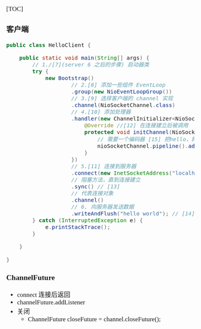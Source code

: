 <span  style="font-family: Simsun,serif; font-size: 17px; ">

[TOC]

### 客户端

~~~java
public class HelloClient {

    public static void main(String[] args) {
        // 1./[7](server 6 之后的步骤) 启动器类
        try {
            new Bootstrap()
                    // 2.[8] 添加一些组件 EventLoop
                    .group(new NioEventLoopGroup())
                    // 3.[9] 选择客户端的 channel 实现
                    .channel(NioSocketChannel.class)
                    // 4.[10] 添加处理器
                    .handler(new ChannelInitializer<NioSocketChannel>() {
                        @Override //[12] 在连接建立后被调用
                        protected void initChannel(NioSocketChannel nioSocketChannel) throws Exception {
                            // 需要一个编码器 [15] 把hello，转为ByteBuf
                            nioSocketChannel.pipeline().addLast(new StringEncoder());
                        }
                    })
                    // 5.[11] 连接到服务器
                    .connect(new InetSocketAddress("localhost", 8080))
                    // 阻塞方法，直到连接建立
                    .sync() // [13]
                    // 代表连接对象
                    .channel()
                    // 6. 向服务器发送数据
                    .writeAndFlush("hello world"); // [14]
        } catch (InterruptedException e) {
            e.printStackTrace();
        }

    }

}
~~~

### ChannelFuture

- connect 连接后返回
- channelFuture.addListener
- 关闭
    - ChannelFuture closeFuture = channel.closeFuture();

</span>